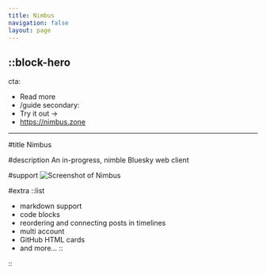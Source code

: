 ```yaml
---
title: Nimbus
navigation: false
layout: page
---
```


::block-hero
---
cta:
  - Read more
  - /guide
secondary:
  - Try it out →
  - https://nimbus.zone
---

#title
Nimbus

#description
An in-progress, nimble Bluesky web client

#support
![Screenshot of Nimbus](/screenshot.png)

#extra
::list
- markdown support
- code blocks
- reordering and connecting posts in timelines
- multi account
- GitHub HTML cards
- and more...
::

::
